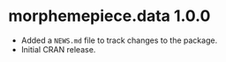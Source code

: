 # morphemepiece.data 1.0.0

* Added a `NEWS.md` file to track changes to the package.
* Initial CRAN release.
